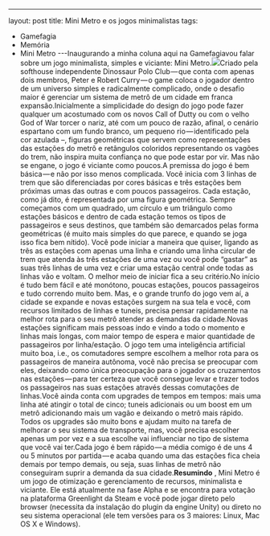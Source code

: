 ---
layout: post
title: Mini Metro e os jogos minimalistas
tags:
- Gamefagia
- Memória
- Mini Metro
---Inaugurando a minha coluna aqui na 
Gamefagiavou falar sobre um jogo minimalista, simples e viciante: Mini Metro.![](https://cdn-images-1.medium.com/max/1200/1*EsurIAgsHuCuqiVl0pla-Q.png)Criado pela softhouse independente Dinossaur Polo Club — que conta com apenas dois membros, Peter e Robert Curry — o game coloca o jogador dentro de um universo simples e radicalmente complicado, onde o desafio maior é gerenciar um sistema de metrô de um cidade em franca expansão.Inicialmente a simplicidade do design do jogo pode fazer qualquer um acostumado com os novos Call of Dutty ou com o velho God of War torcer o nariz, até com um pouco de razão, afinal, o cenário espartano com um fundo branco, um pequeno rio — identificado pela cor azulada –, figuras geométricas que servem como representações das estações do metrô e retângulos coloridos representando os vagões do trem, não inspira muita confiança no que pode estar por vir. Mas não se engane, o jogo é viciante como poucos.A premissa do jogo é bem básica — e não por isso menos complicada. Você inicia com 3 linhas de trem que são diferenciadas por cores básicas e três estações bem próximas umas das outras e com poucos passageiros. Cada estação, como já dito, é representada por uma figura geométrica. Sempre começamos com um quadrado, um círculo e um triângulo como estações básicos e dentro de cada estação temos os tipos de passageiros e seus destinos, que também são demarcados pelas forma geométricas (é muito mais simples do que parece, e quando se joga isso fica bem nítido). Você pode iniciar a maneira que quiser, ligando as três as estações com apenas uma linha e criando uma linha circular de trem que atenda às três estações de uma vez ou você pode “gastar” as suas três linhas de uma vez e criar uma estação central onde todas as linhas vão e voltam. O melhor meio de iniciar fica a seu critério.No início é tudo bem fácil e até monótono, poucas estações, poucos passageiros e tudo correndo muito bem. Mas, e o grande trunfo do jogo vem aí, a cidade se expande e novas estações surgem na sua tela e você, com recursos limitados de linhas e tuneis, precisa pensar rapidamente na melhor rota para o seu metrô atender as demandas da cidade.Novas estações significam mais pessoas indo e vindo a todo o momento e linhas mais longas, com maior tempo de espera e maior quantidade de passageiros por linha/estação. O jogo tem uma inteligência artificial muito boa, i.e., os comutadores sempre escolhem a melhor rota para os passageiros de maneira autônoma, você não precisa se preocupar com eles, deixando como única preocupação para o jogador os cruzamentos nas estações — para ter certeza que você consegue levar e trazer todos os passageiros nas suas estações através dessas comutações de linhas.Você ainda conta com upgrades de tempos em tempos: mais uma linha até atingir o total de cinco; tuneis adicionais ou um 
boost em um metrô adicionando mais um vagão e deixando o metrô mais rápido. Todos os upgrades são muito bons e ajudam muito na tarefa de melhorar o seu sistema de transporte, mas, você precisa escolher apenas um por vez e a sua escolhe vai influenciar no tipo de sistema que você vai ter.Cada jogo é bem rápido — a média comigo é de uns 4 ou 5 minutos por partida — e acaba quando uma das estações fica cheia demais por tempo demais, ou seja, suas linhas de metrô não conseguiram suprir a demanda da sua cidade.**Resumindo**
, Mini Metro é um jogo de otimização e gerenciamento de recursos, minimalista e viciante. Ele está atualmente na fase Alpha e se encontra para votação na plataforma Greenlight da Steam e você pode jogar direto pelo browser (necessita da instalação do plugin da engine Unity) ou direto no seu sistema operacional (ele tem versões para os 3 maiores: Linux, Mac OS X e Windows).

